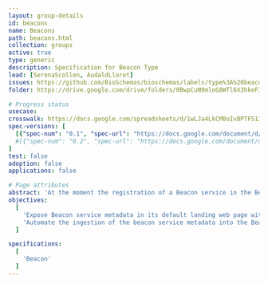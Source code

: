 ```yaml
---
layout: group-details
id: beacons
name: Beacons
path: beacons.html
collection: groups
active: true
type: generic
description: Specification for Beacon Type
lead: [SerenaScollen, AudaldLloret]
issues: https://github.com/BioSchemas/bioschemas/labels/type%3A%20beacons
folder: https://drive.google.com/drive/folders/0BwpCuN9mloG8WTl6X3hkeFIwems

# Progress status
usecase:
crosswalk: https://docs.google.com/spreadsheets/d/1wLJa4LkCM8oIvBPTFS1IBcygRGBpSrAgNfRSEadVICo/edit#gid=1261485211
spec-versions: [
  [{"spec-num": "0.1", "spec-url": "https://docs.google.com/document/d/1kQE3lixvBjBiZ8X3I1Mi44c3dcdgf4SshoGdNX5-_TE"}]#,
  #[{"spec-num": "0.2", "spec-url": "https://docs.google.com/document/d/1fn-of4cxGJLYiw1G3-KepZsIE0Ptq4GSx-h3jPmvdvc"}]
]
test: false
adoption: false
applications: false

# Page attributes
abstract: 'At the moment the registration of a Beacon service in the Beacon Network is done manually and needs to be updated manually if the beacon service changes.'
objectives:
  [
    'Expose Beacon service metadata in its default landing web page with Bioschemas',
    'Automate the ingestion of the beacon service metadata into the Beacon Network'
  ]

specifications:
  [
    'Beacon'
  ]
---
```

